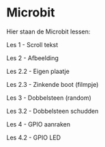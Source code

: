 # Microbit

Hier staan de Microbit lessen:

Les 1 - Scroll tekst

Les 2 - Afbeelding

Les 2.2 - Eigen plaatje

Les 2.3 - Zinkende boot (filmpje)

Les 3 - Dobbelsteen (random)

Les 3.2 - Dobbelsteen schudden 

Les 4 - GPIO aanraken

Les 4.2 - GPIO LED

